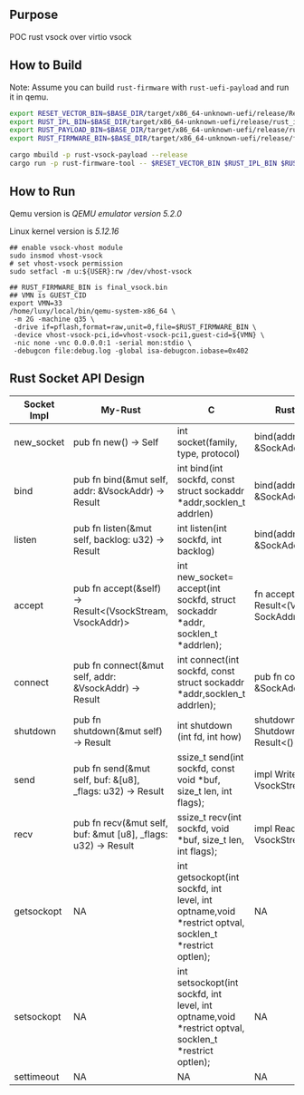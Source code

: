 ## Purpose

POC rust vsock over virtio vsock

## How to Build

Note: Assume you can build `rust-firmware` with `rust-uefi-payload` and run it in qemu.

```bash
export RESET_VECTOR_BIN=$BASE_DIR/target/x86_64-unknown-uefi/release/ResetVector.bin
export RUST_IPL_BIN=$BASE_DIR/target/x86_64-unknown-uefi/release/rust_ipl.efi
export RUST_PAYLOAD_BIN=$BASE_DIR/target/x86_64-unknown-uefi/release/rust-vsock-payload.efi
export RUST_FIRMWARE_BIN=$BASE_DIR/target/x86_64-unknown-uefi/release/final_vsock.bin

cargo mbuild -p rust-vsock-payload --release
cargo run -p rust-firmware-tool -- $RESET_VECTOR_BIN $RUST_IPL_BIN $RUST_PAYLOAD_BIN $RUST_FIRMWARE_BIN

```

## How to Run

Qemu version is *QEMU emulator version 5.2.0*

Linux kernel version is *5.12.16*

```
## enable vsock-vhost module
sudo insmod vhost-vsock
# set vhost-vsock permission
sudo setfacl -m u:${USER}:rw /dev/vhost-vsock

## RUST_FIRMWARE_BIN is final_vsock.bin
## VMN is GUEST_CID
export VMN=33
/home/luxy/local/bin/qemu-system-x86_64 \
 -m 2G -machine q35 \
 -drive if=pflash,format=raw,unit=0,file=$RUST_FIRMWARE_BIN \
 -device vhost-vsock-pci,id=vhost-vsock-pci1,guest-cid=${VMN} \
 -nic none -vnc 0.0.0.0:1 -serial mon:stdio \
 -debugcon file:debug.log -global isa-debugcon.iobase=0x402
```

## Rust Socket API Design

| Socket Impl | My-Rust                                                              | C                                                                                                     | Rust-Vsock                                          | Python                                               |
| ----------- | -------------------------------------------------------------------- | ----------------------------------------------------------------------------------------------------- | --------------------------------------------------- | ---------------------------------------------------- |
| new_socket  | pub fn new() -> Self                                                 | int socket(family, type, protocol)                                                                    | bind(addr: &SockAddr) -> Result                     | socket.socket(familiy, type, proto, fileno)          |
| bind        | pub fn bind(&mut self, addr: &VsockAddr) -> Result                   | int bind(int sockfd, const struct sockaddr *addr,socklen_t addrlen)                                   | bind(addr: &SockAddr) -> Result                     | socket.bind(address)                                 |
| listen      | pub fn listen(&mut self, backlog: u32) -> Result                     | int listen(int sockfd, int backlog)                                                                   | bind(addr: &SockAddr) -> Result<VsockListener>      | socket.listen([backlog])                             |
| accept      | pub fn accept(&self) -> Result<(VsockStream, VsockAddr)>             | int new_socket= accept(int sockfd, struct sockaddr *addr, socklen_t *addrlen);                        | fn accept(&self) -> Result<(VsockStream, SockAddr)> | socket.accept()                                      |
| connect     | pub fn connect(&mut self, addr: &VsockAddr) -> Result                | int connect(int sockfd, const struct sockaddr *addr,socklen_t addrlen);                               | pub fn connect(addr: &SockAddr) -> Result<Self>     | socket.connect(address)                              |
| shutdown    | pub fn shutdown(&mut self) -> Result                                 | int shutdown (int fd, int how)                                                                        | shutdown(&self, how: Shutdown) -> Result<()>        | socket.shutdown(how)                                 |
| send        | pub fn send(&mut self, buf: &[u8], _flags: u32) -> Result<usize>     | ssize_t send(int sockfd, const void *buf, size_t len, int flags);                                     | impl Write for VsockStream {                        | socket.send(bytes[, flags])                          |
| recv        | pub fn recv(&mut self, buf: &mut [u8], _flags: u32) -> Result<usize> | ssize_t recv(int sockfd, void *buf, size_t len, int flags);                                           | impl Read for VsockStream                           | socket.recv(bufsize[, flags])                        |
| getsockopt  | NA                                                                   | int getsockopt(int sockfd, int level, int optname,void *restrict optval, socklen_t *restrict optlen); | NA                                                  | socket.getsockopt(level, optname[, buflen])          |
| setsockopt  | NA                                                                   | int setsockopt(int sockfd, int level, int optname,void *restrict optval, socklen_t *restrict optlen); | NA                                                  | socket.setsockopt(level, optname, None, optlen: int) |
| settimeout  | NA                                                                   | NA                                                                                                    | NA                                                  | s.settimeout(timeout)                                |
